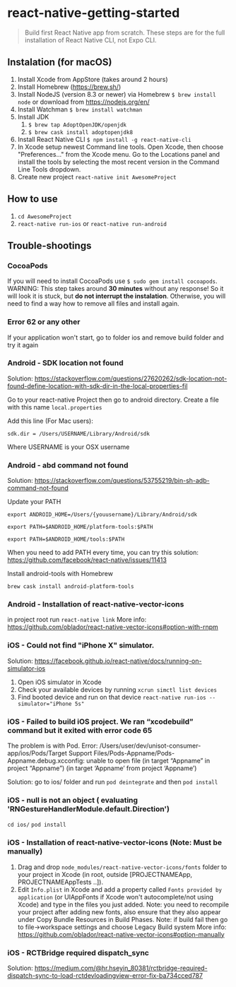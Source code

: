 # react-native-getting-started
> Build first React Native app from scratch. These steps are for the full installation of React Native CLI, not Expo CLI.

## Instalation (for macOS)
1. Install Xcode from AppStore (takes around 2 hours)
2. Install Homebrew (https://brew.sh/)
3. Install NodeJS (version 8.3 or newer) via Homebrew `$ brew install node` or download from https://nodejs.org/en/
4. Install Watchman `$ brew install watchman`
5. Install JDK
   1. `$ brew tap AdoptOpenJDK/openjdk`
   2. `$ brew cask install adoptopenjdk8`
6. Install React Native CLI `$ npm install -g react-native-cli`
7. In Xcode setup newest Command line tools. Open Xcode, then choose "Preferences..." from the Xcode menu. Go to the Locations panel and install the tools by selecting the most recent version in the Command Line Tools dropdown.
8. Create new project `react-native init AwesomeProject`

## How to use
1. `cd AwesomeProject`
2. `react-native run-ios` or `react-native run-android`

## Trouble-shootings
### CocoaPods
If you will need to install CocoaPods use `$ sudo gem install cocoapods`. WARNING: This step takes around **30 minutes** without any response! So it will look it is stuck, but **do not interrupt the instalation**. Otherwise, you will need to find a way how to remove all files and install again.

### Error 62 or any other
If your application won't start, go to folder ios and remove build folder and try it again

### Android - SDK location not found
Solution: https://stackoverflow.com/questions/27620262/sdk-location-not-found-define-location-with-sdk-dir-in-the-local-properties-fil

Go to your react-native Project then go to android directory. Create a file with this name
`local.properties`

Add this line (For Mac users):

`sdk.dir = /Users/USERNAME/Library/Android/sdk`

Where USERNAME is your OSX username

### Android - abd command not found
Solution: https://stackoverflow.com/questions/53755219/bin-sh-adb-command-not-found

Update your PATH

`export ANDROID_HOME=/Users/{youusername}/Library/Android/sdk`

`export PATH=$ANDROID_HOME/platform-tools:$PATH`

`export PATH=$ANDROID_HOME/tools:$PATH`

When you need to add PATH every time, you can try this solution:
https://github.com/facebook/react-native/issues/11413


Install android-tools with Homebrew 

`brew cask install android-platform-tools`

### Android - Installation of react-native-vector-icons

in project root run `react-native link`
More info: https://github.com/oblador/react-native-vector-icons#option-with-rnpm

### iOS - Could not find "iPhone X" simulator.

Solution: https://facebook.github.io/react-native/docs/running-on-simulator-ios

1. Open iOS simulator in Xcode
2. Check your available devices by running `xcrun simctl list devices`
3. Find booted device and run on that device `react-native run-ios --simulator="iPhone 5s"`

### iOS -  Failed to build iOS project. We ran “xcodebuild” command but it exited with error code 65

The problem is with Pod. Error: /Users/user/dev/unisot-consumer-app/ios/Pods/Target Support Files/Pods-Appname/Pods-Appname.debug.xcconfig: unable to open file (in target “Appname” in project “Appname”) (in target ‘Appname’ from project ‘Appname’)


Solution: go to ios/ folder and run `pod deintegrate` and then `pod install`

### iOS - null is not an object ( evaluating 'RNGestureHandlerModule.default.Direction')

`cd ios/`
`pod install`

### iOS - Installation of react-native-vector-icons (Note: Must be manually)
1. Drag and drop `node_modules/react-native-vector-icons/fonts` folder to your project in Xcode (in root, outside [PROJECTNAMEApp, PROJECTNAMEAppTests ..]).
2. Edit `Info.plist` in Xcode and add a property called `Fonts provided by application` (or UIAppFonts if Xcode won't autocomplete/not using Xcode) and type in the files you just added.
Note: you need to recompile your project after adding new fonts, also ensure that they also appear under Copy Bundle Resources in Build Phases.
Note: if build fail then go to file->workspace settings and choose Legacy Build system
More info: https://github.com/oblador/react-native-vector-icons#option-manually


### iOS - RCTBridge required dispatch_sync

Solution: https://medium.com/@hr.hseyin_80381/rctbridge-required-dispatch-sync-to-load-rctdevloadingview-error-fix-ba734cced787
